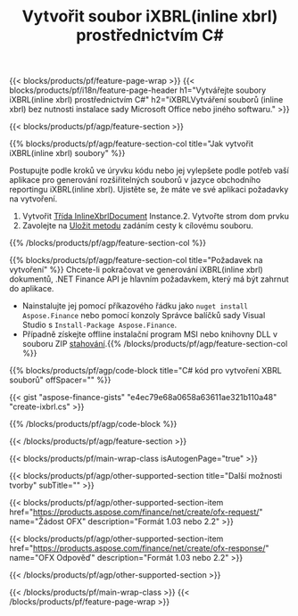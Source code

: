 ﻿---
title: Vytvořit soubor iXBRL(inline xbrl) prostřednictvím C#
description: Ukázkový kód pro vytvoření souboru iXBRL(inline xbrl). Použijte API ukázkový kód pro dávkové generování iXBRL(inline xbrl) souborů v aplikacích založených na .NET. 
url: /cs/net/create/ixbrl/
family: finance
platformtag: net
feature: create
informat: iXBRL
outformat: 
otherformats: 
---
{{< blocks/products/pf/feature-page-wrap >}}
{{< blocks/products/pf/i18n/feature-page-header h1="Vytvářejte soubory iXBRL(inline xbrl) prostřednictvím C#" h2="iXBRLVytváření souborů (inline xbrl) bez nutnosti instalace sady Microsoft Office nebo jiného softwaru." >}}

{{< blocks/products/pf/agp/feature-section >}}

{{% blocks/products/pf/agp/feature-section-col title="Jak vytvořit iXBRL(inline xbrl) soubory" %}}

Postupujte podle kroků ve úryvku kódu nebo jej vylepšete podle potřeb vaší aplikace pro generování rozšiřitelných souborů v jazyce obchodního reportingu iXBRL(inline xbrl). Ujistěte se, že máte ve své aplikaci požadavky na vytvoření.

1. Vytvořit [Třída InlineXbrlDocument](https://apireference.aspose.com/finance/net/aspose.finance.xbrl.inline/inlinexbrldocument) Instance.2. Vytvořte strom dom prvku
3. Zavolejte na [Uložit metodu](https://apireference.aspose.com/finance/net/aspose.finance.xbrl.inline.inlinexbrldocument/save/methods/1) zadáním cesty k cílovému souboru.

{{% /blocks/products/pf/agp/feature-section-col %}}

{{% blocks/products/pf/agp/feature-section-col title="Požadavek na vytvoření" %}}
Chcete-li pokračovat ve generování iXBRL(inline xbrl) dokumentů, .NET Finance API je hlavním požadavkem, který má být zahrnut do aplikace. 
- Nainstalujte jej pomocí příkazového řádku jako ```nuget install Aspose.Finance``` nebo pomocí konzoly Správce balíčků sady Visual Studio s ```Install-Package Aspose.Finance```.
- Případně získejte offline instalační program MSI nebo knihovny DLL v souboru ZIP [stahování](https://downloads.aspose.com/finance/net).{{% /blocks/products/pf/agp/feature-section-col %}}

{{% blocks/products/pf/agp/code-block title="C# kód pro vytvoření XBRL souborů" offSpacer="" %}}

{{< gist "aspose-finance-gists" "e4ec79e68a0658a63611ae321b110a48" "create-ixbrl.cs" >}}

{{% /blocks/products/pf/agp/code-block %}}

{{< /blocks/products/pf/agp/feature-section >}}

{{< blocks/products/pf/main-wrap-class isAutogenPage="true" >}}

{{< blocks/products/pf/agp/other-supported-section title="Další možnosti tvorby" subTitle="" >}}

{{< blocks/products/pf/agp/other-supported-section-item href="https://products.aspose.com/finance/net/create/ofx-request/" name="Žádost OFX" description="Formát 1.03 nebo 2.2" >}}

{{< blocks/products/pf/agp/other-supported-section-item href="https://products.aspose.com/finance/net/create/ofx-response/" name="OFX Odpověď" description="Formát 1.03 nebo 2.2" >}}

{{< /blocks/products/pf/agp/other-supported-section >}}

{{< /blocks/products/pf/main-wrap-class >}}
{{< /blocks/products/pf/feature-page-wrap >}}